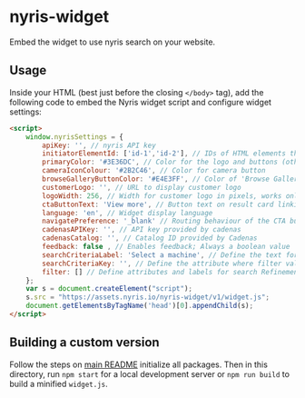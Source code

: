 # nyris-widget

Embed the widget to use nyris search on your website.

## Usage

Inside your HTML (best just before the closing ```</body>``` tag), add the following code to embed the Nyris widget script and configure widget settings:

```html
<script>
    window.nyrisSettings = {
        apiKey: '', // nyris API key
        initiatorElementId: ['id-1','id-2'], // IDs of HTML elements that trigger the widget; array with a single ID or multiple IDs
        primaryColor: '#3E36DC', // Color for the logo and buttons (other than camera  and browse gallery buttons)
        cameraIconColour: '#2B2C46', // Color for camera button
        browseGalleryButtonColor: '#E4E3FF', // Color of 'Browse Gallery' button in mobile view
        customerLogo: '', // URL to display customer logo
        logoWidth: 256, // Width for customer logo in pixels, works only with customerLogo
        ctaButtonText: 'View more', // Button text on result card linking to product details web page
        language: 'en', // Widget display language
        navigatePreference: '_blank' // Routing behaviour of the CTA button, open in current/new tab
        cadenasAPIKey: '', // API key provided by cadenas
        cadenasCatalog: '', // Catalog ID provided by Cadenas
        feedback: false , // Enables feedback; Always a boolean value   
        searchCriteriaLabel: 'Select a machine', // Define the text for search criteria pop-up
        searchCriteriaKey: '', // Define the attribute where filter values are stored
        filter: [] // Define attributes and labels for search Refinements e.g. [{label: 'Brand', field: 'brand' }]
    };
    var s = document.createElement("script");
    s.src = "https://assets.nyris.io/nyris-widget/v1/widget.js";
    document.getElementsByTagName('head')[0].appendChild(s);
</script>

```

## Building a custom version

Follow the steps on [main README](../../README.md) initialize all packages.
Then in this directory, run `npm start` for a local development server or  `npm run build` to build a minified `widget.js`.
